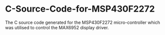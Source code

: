 # C-Source-Code-for-MSP430F2272
The C source code generated for the MSP430F2272 micro-controller which was utilised to control the MAX6952 display driver.
